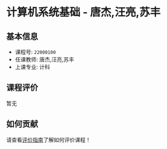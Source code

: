 # 计算机系统基础 - 唐杰,汪亮,苏丰

## 基本信息

- 课程号: `22000100`
- 任课教师: 唐杰,汪亮,苏丰
- 上课专业: 计科

## 课程评价

暂无

## 如何贡献

请查看[评价指南](../how-to-comment.md)了解如何评价课程！
